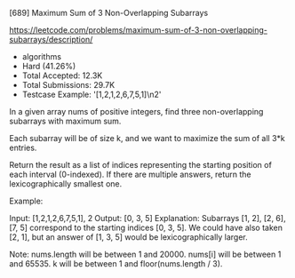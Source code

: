 [689] Maximum Sum of 3 Non-Overlapping Subarrays  

https://leetcode.com/problems/maximum-sum-of-3-non-overlapping-subarrays/description/

* algorithms
* Hard (41.26%)
* Total Accepted:    12.3K
* Total Submissions: 29.7K
* Testcase Example:  '[1,2,1,2,6,7,5,1]\n2'


In a given array nums of positive integers, find three non-overlapping subarrays with maximum sum.


Each subarray will be of size k, and we want to maximize the sum of all 3*k entries.


Return the result as a list of indices representing the starting position of each interval (0-indexed).  If there are multiple answers, return the lexicographically smallest one.

Example:

Input: [1,2,1,2,6,7,5,1], 2
Output: [0, 3, 5]
Explanation: Subarrays [1, 2], [2, 6], [7, 5] correspond to the starting indices [0, 3, 5].
We could have also taken [2, 1], but an answer of [1, 3, 5] would be lexicographically larger.



Note:
nums.length will be between 1 and 20000.
nums[i] will be between 1 and 65535.
k will be between 1 and floor(nums.length / 3).

